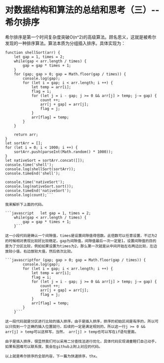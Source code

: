 # 对数据结构和算法的总结和思考（三）--希尔排序 

希尔排序是第一个时间复杂度突破O(n^2)的高级算法。顾名思义，这就是被希尔发现的一种排序算法。算法本质为分组插入排序。具体实现为：

```javascriptlet count = 0;
function shellSort(arr) {
    let gap = 1, times = 2;
    while(gap < arr.length / times) {
        gap = gap * times + 1;
    }
    for (gap; gap > 0; gap = Math.floor(gap / times)) {
        console.log(gap);
        for (let i = gap; i < arr.length; i ++) {
            let temp = arr[i];
            flag = i;
            for (let j = i - gap; j >= 0 && arr[j] > temp; j-= gap) {
                count ++;
                arr[j + gap] = arr[j];
                flag = j;
            }
            arr[flag] = temp;
        }
    }

    return arr;
}
let sortArr = [];
for (let i = 0; i < 1000; i ++) {
    sortArr.push(parseInt(Math.random() * 1000));
}
let nativeSort = sortArr.concat([]);
console.time('shell');
console.log(shellSort(sortArr));
console.timeEnd('shell');

console.time('nativeSort');
console.log(nativeSort.sort());
console.timeEnd('nativeSort');
console.log(count);```

我来解析下上面的代码。

```javascript   let gap = 1, times = 2;
    while(gap < arr.length / times) {
        gap = gap * times + 1;
    }```

这一小段代码是确认一个间隙值，times是设置间隙值得倍数。此倍数可以任意设置，不过为2的时候相对表现比较好比较稳定。gap为间隙值，间隙值最后一次一定是1，设置间隙值的目的是为了分区比较，例如如果设置为times为2，那么第一次就是从中间开始左右两边比较，左边放较小值，右边放较大值，然后依次比较。

```javascriptfor (gap; gap > 0; gap = Math.floor(gap / times)) {
        console.log(gap);
        for (let i = gap; i < arr.length; i ++) {
            let temp = arr[i];
            flag = i;
            for (let j = i - gap; j >= 0 && arr[j] > temp; j-= gap) {
                count ++;
                arr[j + gap] = arr[j];
                flag = j;
            }
            arr[flag] = temp;
        }
    }```

这一段代码就是分区进行比较的插入排序。由于是插入排序，排序的初始区间是有序的，所以可以只找到一个正确的插入位置就行，后续的一定是满足规则的，所以这一行j >= 0 && arr[j] > temp可以这样写，当然， arr[j] > temp也可以写在if语句里面。

由于是插入排序，很显然我们可以采用二分查找法进行优化，具体代码实现请童鞋们自己动手，如果有困难可以联系我，我会在github上附上对应的代码。

以上就是希尔排序的全部内容，下一篇为快速排序，thx。

